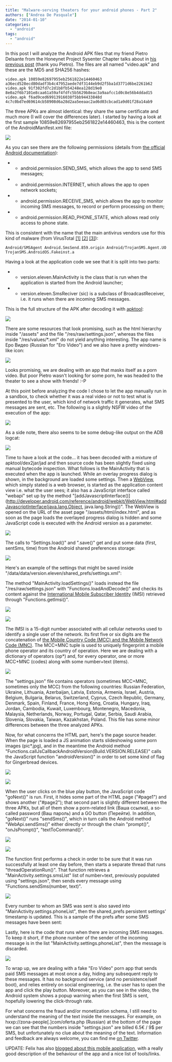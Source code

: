 ```yaml
---
title: "Malware-serving theaters for your android phones - Part 2"
authors: ["Andrea De Pasquale"]
date: "2014-01-10"
categories: 
  - "android"
tags: 
  - "android"
---
```


In this post I will analyze the Android APK files that my friend Pietro Delsante from the Honeynet Project Sysenter Chapter talks about in [his previous post](https://www.honeynet.org/node/1080) (thank you Pietro). The files are all named "video.apk" and these are the MD5 and SHA256 hashes:

`video.apk 10859e82697955eb2561822e14460463 a36ecd528ecd80dadf3b4c47952aede7df3144eb9d2f5ba1d3771d6be2261b62` `video.apk 91f302fd7c2d1b8fb54248ea128d19e0 8e0a2f6b7101e8caa61a59af4fdfc5b5629b8eac3a9aafcc1d0c8e56b4ddad15` `video.apk f6ad9ced69913916038f5bb94433848d 4c7c0bd7ed69614cb58908d6a28d2aa5eeaac2ad6d03cbcad1a9d01f28a14ab9`

The three APKs are almost identical: they share the same certificate and much more (I will cover the differences later). I started by having a look at the first sample 10859e82697955eb2561822e14460463, this is the content of the AndroidManifest.xml file:

![](images/drupal_image_1088.png)

As you can see there are the following permissions (details from [the official Android documentation](http://developer.android.com/reference/android/Manifest.permission.html)):

- - android.permission.SEND\_SMS, which allows the app to send SMS messages;

- - android.permission.INTERNET, which allows the app to open network sockets;

- - android.permission.RECEIVE\_SMS, which allows the app to monitor incoming SMS messages, to record or perform processing on them;

- - android.permission.READ\_PHONE\_STATE, which allows read only access to phone state.

This is consistent with the name that the main antivirus vendors use for this kind of malware (from VirusTotal [\[1\]](https://www.virustotal.com/en/file/a36ecd528ecd80dadf3b4c47952aede7df3144eb9d2f5ba1d3771d6be2261b62/analysis/) [\[2\]](https://www.virustotal.com/en/file/8e0a2f6b7101e8caa61a59af4fdfc5b5629b8eac3a9aafcc1d0c8e56b4ddad15/analysis/) [\[3\]](https://www.virustotal.com/en/file/4c7c0bd7ed69614cb58908d6a28d2aa5eeaac2ad6d03cbcad1a9d01f28a14ab9/analysis/)):

`Android/SMSAgent Android.SmsSend.859.origin Android/TrojanSMS.Agent.UO TrojanSMS.AndroidOS.Fakeinst.a`

Having a look at the application code we see that it is split into two parts:

- - version.eleven.MainActivity is the class that is run when the application is started from the Android launcher;

- - version.eleven.SmsReciver (sic) is a subclass of BroadcastReceiver, i.e. it runs when there are incoming SMS messages.

This is the full structure of the APK after decoding it with [apktool](http://code.google.com/p/android-apktool/):

![](images/drupal_image_1089.png)

There are some resources that look promising, such as the html hierarchy inside "/assets" and the file "/res/raw/settings.json", whereas the files inside "/res/values/\*.xml" do not yield anything interesting. The app name is Еро Видео (Russian for "Ero Video") and we also have a pretty windows-like icon:

![](images/drupal_image_1090.png)

Looks promising, we are dealing with an app that masks itself as a porn video. But poor Pietro wasn't looking for some porn, he was headed to the theater to see a show with friends! :-P

At this point before analyzing the code I chose to let the app manually run in a sandbox, to check whether it was a real video or not to test what is presented to the user, which kind of network traffic it generates, what SMS messages are sent, etc. The following is a slightly NSFW video of the execution of the app:

[![](images/drupal_image_1091.png)](http://www.youtube.com/watch?v=MZbTKSPzdPs)

As a side note, there also seems to be some debug-like output on the ADB logcat:

![](images/drupal_image_1092.png)

Time to have a look at the code... it has been decoded with a mixture of apktool/dex2jar/jad and then source code has been slightly fixed using manual bytecode inspection. What follows is the MainActivity that is executed when the app is launched. While an overlay progress dialog is shown, in the background are loaded some settings. Then a [WebView](http://developer.android.com/reference/android/webkit/WebView.html), which simply stated is a web browser, is started as the application content view i.e. what the user sees; it also has a JavaScript interface called "webapi" set up by the method "[addJavascriptInterface()](http://developer.android.com/reference/android/webkit/WebView.html#addJavascriptInterface(java.lang.Object, java.lang.String))". The WebView is opened on the URL of the asset page "/assets/html/index.html", and as soon as the page loads the overlayed progress dialog is hidden and some JavaScript code is executed with the Android version as a parameter.

![](images/drupal_image_1093.png)

The calls to "Settings.load()" and ".save()" get and put some data (first, sentSms, time) from the Android shared preferences storage:

![](images/drupal_image_1094.png)

Here's an example of the settings that might be saved inside "/data/data/version.eleven/shared\_prefs/settings.xml":

<?xml version='1.0' encoding='utf-8' standalone='yes' ?>
<map>
<boolean name="first" value="false" />
<long name="time" value="0" />
<boolean name="sentSms" value="false" />
</map>

The method "MainActivity.loadSettings()" loads instead the file "/res/raw/settings.json" with "Functions.loadAndDecode()" and checks its content against the [International Mobile Subscriber Identity](http://en.wikipedia.org/wiki/International_mobile_subscriber_identity) (IMSI) retrieved through "Functions.getImsi()".

![](images/drupal_image_1095.png)

![](images/drupal_image_1096.png)

The IMSI is a 15-digit number associated with all cellular networks used to identify a single user of the network. Its first five or six digits are the concatenation of [the Mobile Country Code (MCC) and the Mobile Network Code (MNC)](http://en.wikipedia.org/wiki/Mobile_country_code). The MCC+MNC tuple is used to uniquely fingerprint a mobile phone operator and its country of operation. Here we are dealing with a dictionary of operators (op\*) and, for every operator, one or more MCC+MNC (codes) along with some number+text (items).

![](images/drupal_image_1097.png)

The "settings.json" file contains operators (sometimes MCC+MNC, sometimes only the MCC) from the following countries: Russian Federation, Ukraine, Lithuania, Azerbaijan, Latvia, Estonia, Armenia, Israel, Austria, Belgium, Bulgaria, Belarus, Switzerland, Cyprus, Czech Republic, Germany, Denmark, Spain, Finland, France, Hong Kong, Croatia, Hungary, Iraq, Jordan, Cambodia, Kuwait, Luxembourg, Montenegro, Macedonia, Malaysia, Netherlands, Norway, Portugal, Qatar, Serbia, Saudi Arabia, Slovenia, Slovakia, Taiwan, Kazakhstan, Poland. This file has some minor differences between the three analyzed APKs.

Now, for what concerns the HTML part, here's the page source header. When the page is loaded a JS animation starts slideshowing some porn images (pic\*.jpg), and in the meantime the Android method "Functions.callJsCallbackAndroidVersion(Build.VERSION.RELEASE)" calls the JavaScript function "androidVersion()" in order to set some kind of flag for Gingerbread devices.

![](images/drupal_image_1098.png)

![](images/drupal_image_1099.png)

When the user clicks on the blue play button, the JavaScript code "goNext()" is run. First, it hides some part of the HTML page ("#page1") and shows another ("#page2"); that second part is slightly different between the three APKs, but all of them show a porn-related link (Ваша ссылка), a so-called password (Ваш пароль) and a GO button (Перейти). In addition, "goNext()" runs "sendSms()", which in turn calls the Android method "WebApi.sendSms()" either directly or through the chain "prompt()", "onJsPrompt()", "textToCommand()".

![](images/drupal_image_1100.png)

![](images/drupal_image_1101.png)

The function first performs a check in order to be sure that it was run successfully at least one day before, then starts a separate thread that runs "threadOperationRun()". That function retrieves a "MainActivity.settings.smsList" list of number+text, previously populated using "settings.json", then sends every message using "Functions.sendSms(number, text)".

![](images/drupal_image_1102.png)

Every number to whom an SMS was sent is also saved into "MainActivity.settings.phoneList", then the shared\_prefs persistent settings' timestamp is updated. This is a sample of the prefs after some SMS messages have been sent:

<?xml version='1.0' encoding='utf-8' standalone='yes' ?>
<map>
<boolean name="first" value="false" />
<long name="time" value="1389222812010" />
<boolean name="sentSms" value="true" />
</map>

Lastly, here is the code that runs when there are incoming SMS messages. To keep it short, if the phone number of the sender of the incoming message is in the list "MainActivity.settings.phoneList", then the message is discarded.

![](images/drupal_image_1103.png)

To wrap up, we are dealing with a fake "Ero Video" porn app that sends paid SMS messages at most once a day, hiding any subsequent reply to these messages. It has no background service (and no persistence/self boot), and relies entirely on social engineering, i.e. the user has to open the app and click the play button. Moreover, as you can see in the video, the Android system shows a popup warning when the first SMS is sent, hopefully lowering the click-through rate.

For what concerns the fraud and/or monetization schema, I still need to understand the meaning of the text inside the messages. For example, on hxxp://zona-people\[.\]com/oferta.php (Russian) at the bottom of the page we can see that the numbers inside "settings.json" are billed 6.5€ / 9$ per SMS, but unfortunately no clue about the meaning of the text. Information and feedback are always welcome, you can find me [on Twitter](https://twitter.com/a_de_pasquale).

UPDATE: Felix has also [blogged about this mobile application](https://www.honeynet.org/node/1081), with a really good description of the behaviour of the app and a nice list of tools/links.

